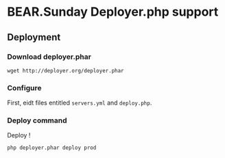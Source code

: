 # BEAR.Sunday Deployer.php support


## Deployment


### Download deployer.phar 

    wget http://deployer.org/deployer.phar

### Configure

First, eidt files entitled `servers.yml` and `deploy.php`.

### Deploy command

Deploy !

    php deployer.phar deploy prod

 
